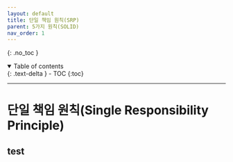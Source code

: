 ```yaml
---
layout: default
title: 단일 책임 원칙(SRP)
parent: 5가지 원칙(SOLID)
nav_order: 1
---
```


{: .no_toc }
<details open markdown="block">
  <summary>
    Table of contents
  </summary>
  {: .text-delta }
- TOC
{:toc}
</details>

---
# 단일 책임 원칙(Single Responsibility Principle)

## test

